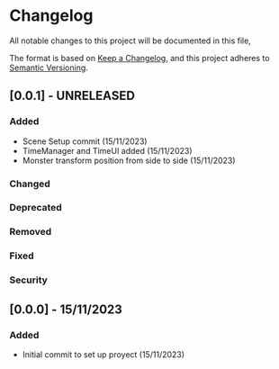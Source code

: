 # Changelog
All notable changes to this project will be documented in this file,

The format is based on [Keep a Changelog](https://keepachangelog.com/en/1.0.0/),
and this project adheres to [Semantic Versioning](https://semver.org/spec/v2.0.0.html).

## [0.0.1] - UNRELEASED

### Added
- Scene Setup commit (15/11/2023)
- TimeManager and TimeUI added (15/11/2023)
- Monster transform position from side to side (15/11/2023)

### Changed

### Deprecated

### Removed

### Fixed

### Security

## [0.0.0] - 15/11/2023

### Added
- Initial commit to set up proyect (15/11/2023)
